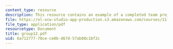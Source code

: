 ```yaml
---
content_type: resource
description: This resource contains an example of a completed team project.
file: https://ol-ocw-studio-app-production.s3.amazonaws.com/courses/11-914-planning-communication-spring-2007/6a71277770cece0bd67d57ab08c1bf2c_group12.pdf
file_type: application/pdf
resourcetype: Document
title: group12.pdf
uid: 6a712777-70ce-ce0b-d67d-57ab08c1bf2c
---
```

